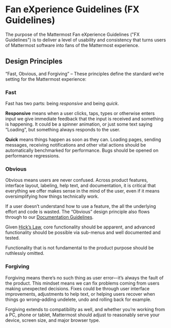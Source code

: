 # Fan eXperience Guidelines (FX Guidelines)

The purpose of the Mattermost Fan eXperience Guidelines ("FX Guidelines") is to deliver a level of usability and consistency that turns users of Mattermost software into fans of the Mattermost experience. 

## Design Principles

“Fast, Obvious, and Forgiving” – These principles define the standard we’re setting for the Mattermost experience: 

### Fast

Fast has two parts: being _responsive_ and being _quick_.

**Responsive** means when a user clicks, taps, types or otherwise enters input we give immediate feedback that the input is received and something is happening. It could be a spinner animation, or just some text saying “Loading”, but something always responds to the user.

**Quick** means things happen as soon as they can. Loading pages, sending messages, receiving notifications and other vital actions should be automatically benchmarked for performance. Bugs should be opened on performance regressions.

### Obvious

Obvious means users are never confused. Across product features, interface layout, labeling, help text, and documentation, it is critical that everything we offer makes sense in the mind of the user, even if it means oversimplifying how things technically work.

If a user doesn’t understand how to use a feature, the all the underlying effort and code is wasted. The “Obvious” design principle also flows through to our [Documentation Guidelines](http://www.mattermost.org/documentation-guidelines/).

Given [Hick’s Law](https://en.wikipedia.org/wiki/Hick%27s_law), core functionality should be apparent, and advanced functionality should be possible via sub-menus and well documented and tested. 

Functionality that is not fundamental to the product purpose should be ruthlessly omitted. 

### Forgiving

Forgiving means there’s no such thing as user error–-it’s always the fault of the product. This mindset means we can fix problems coming from users making unexpected decisions. Fixes could be through user interface improvements, adjustments to help text, or helping users recover when things go wrong–adding undelete, undo and rolling back for example.

Forgiving extends to compatibility as well, and whether you’re working from a PC, phone or tablet, Mattermost should adjust to reasonably serve your device, screen size, and major browser type.
